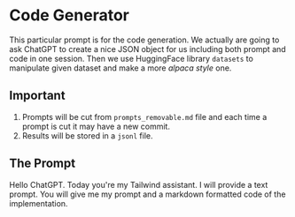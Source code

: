 # Code Generator

This particular prompt is for the code generation. We actually are going to ask ChatGPT to create a nice JSON object for us including both prompt and code in one session. Then we use HuggingFace library `datasets` to manipulate given dataset and make a more _alpaca style_ one.

## Important 

1. Prompts will be cut from `prompts_removable.md` file and each time a prompt is cut it may have a new commit. 
2. Results will be stored in a `jsonl` file.

## The Prompt

Hello ChatGPT. Today you're my Tailwind assistant. I will provide a text prompt. You will give me my prompt and a markdown formatted code of the implementation.